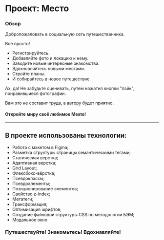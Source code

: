 # Проект: Место

### Обзор

Добропожаловать в социальную сеть путешественника.

Все просто!

* Регистрируйтесь.
* Добавляйте фото и локацию к нему.
* Заводите новые интересные знакомства.
* Вдохновляйтесь новыми местами.
* Стройте планы.
* И собирайтесь в новое путешествие.

Ах, да! Не забудьте оценивать, путем нажатия кнопки "лайк", понравившиеся фотографии.

Вам это не составит труда, а автору будет приятно.

#### Откройте миру своё любимое Mesto!

---

## В проекте использованы технологии:

* Работа с макетом в Figma;
* Разметка структуры страницы семантическими тегами;
* Статическая верстка;
* Адаптивная верстка;
* Grid Layout;
* Флексбокс-вёрстка;
* Псевдоклассы;
* Псевдоэлементы;
* Позиционирование элементов;
* Свойство z-index;
* Метатеги;
* Трансформация;
* Оптимизация шрифтов;
* Создание файловой структуры CSS по методологии БЭМ;
* Модальное окно

### Путешествуйте! Знакомьтесь! Вдохнавляйте!
